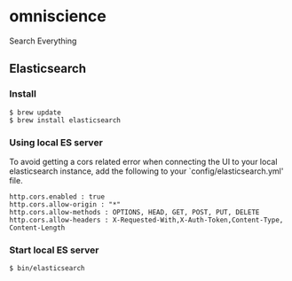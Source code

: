 # omniscience
Search Everything

## Elasticsearch

### Install

```
$ brew update
$ brew install elasticsearch
```

### Using local ES server

To avoid getting a cors related error when connecting the UI to your local
elasticsearch instance, add the following to your `config/elasticsearch.yml' file.

```
http.cors.enabled : true  
http.cors.allow-origin : "*"
http.cors.allow-methods : OPTIONS, HEAD, GET, POST, PUT, DELETE
http.cors.allow-headers : X-Requested-With,X-Auth-Token,Content-Type, Content-Length
```

### Start local ES server

```$xslt
$ bin/elasticsearch
```
